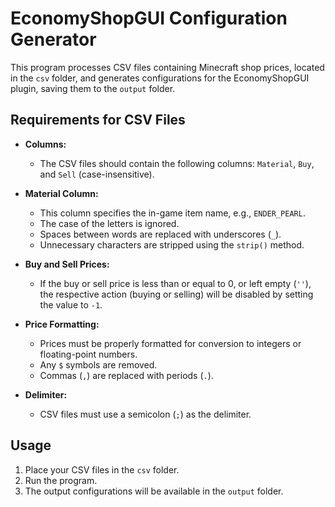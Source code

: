 # EconomyShopGUI Configuration Generator

This program processes CSV files containing Minecraft shop prices, located in the `csv` folder, and generates configurations for the EconomyShopGUI plugin, saving them to the `output` folder.

## Requirements for CSV Files

- **Columns:**
  - The CSV files should contain the following columns: `Material`, `Buy`, and `Sell` (case-insensitive).

- **Material Column:**
  - This column specifies the in-game item name, e.g., `ENDER_PEARL`.
  - The case of the letters is ignored.
  - Spaces between words are replaced with underscores (`_`).
  - Unnecessary characters are stripped using the `strip()` method.

- **Buy and Sell Prices:**
  - If the buy or sell price is less than or equal to 0, or left empty (`''`), the respective action (buying or selling) will be disabled by setting the value to `-1`.

- **Price Formatting:**
  - Prices must be properly formatted for conversion to integers or floating-point numbers.
  - Any `$` symbols are removed.
  - Commas (`,`) are replaced with periods (`.`).

- **Delimiter:**
  - CSV files must use a semicolon (`;`) as the delimiter.

## Usage
1. Place your CSV files in the `csv` folder.
2. Run the program.
3. The output configurations will be available in the `output` folder.